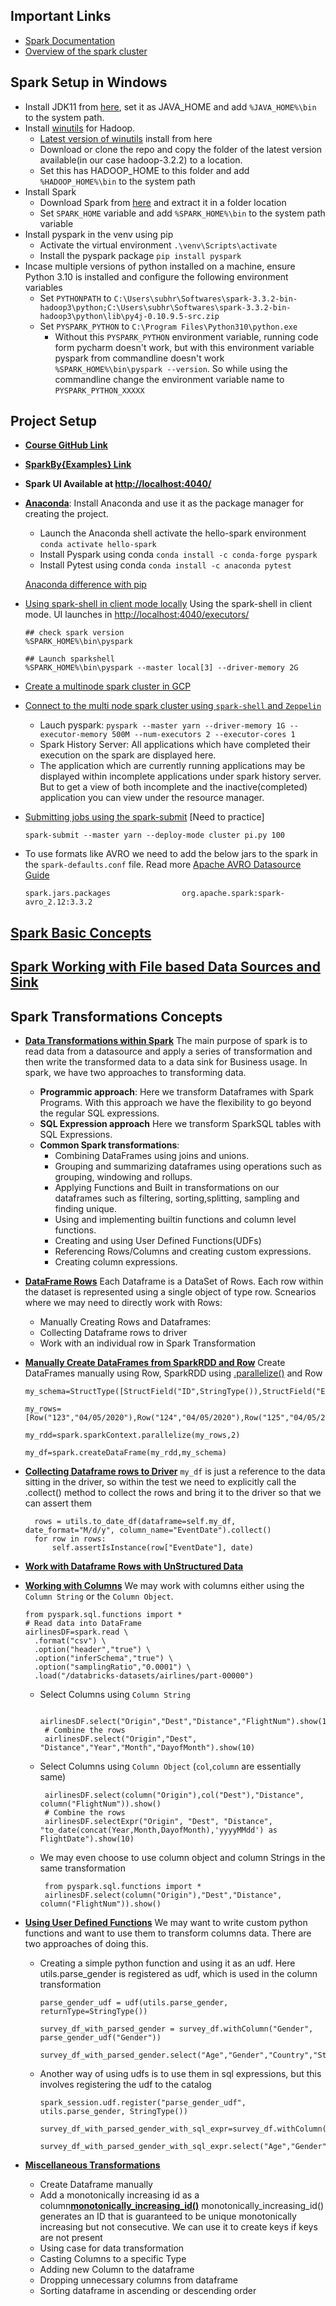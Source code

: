 ## Important Links
* [Spark Documentation](https://spark.apache.org/docs/latest/index.html)
* [Overview of the spark cluster](https://spark.apache.org/docs/latest/cluster-overview.html)

## Spark Setup in Windows

* Install JDK11 from [here](https://jdk.java.net/archive/), set it as JAVA_HOME and add `%JAVA_HOME%\bin` to the system path.
* Install [winutils](https://github.com/steveloughran/winutils) for Hadoop. 
  * [Latest version of winutils]((https://github.com/cdarlint/winutils)) install from here 
  * Download or clone the repo and copy the folder of the latest version available(in our case hadoop-3.2.2) to a location.
  * Set this has HADOOP_HOME to this folder and add `%HADOOP_HOME%\bin` to the system path
* Install Spark 
  * Download Spark from [here](https://spark.apache.org/downloads.html) and extract it in a folder location
  * Set `SPARK_HOME` variable and add `%SPARK_HOME%\bin` to the system path variable
* Install pyspark in the venv using pip
  * Activate the virtual environment `.\venv\Scripts\activate`
  * Install the pyspark package `pip install pyspark`
* Incase multiple versions of python installed on a machine, ensure Python 3.10 is installed and configure the following environment variables
  * Set `PYTHONPATH` to `C:\Users\subhr\Softwares\spark-3.3.2-bin-hadoop3\python;C:\Users\subhr\Softwares\spark-3.3.2-bin-hadoop3\python\lib\py4j-0.10.9.5-src.zip`
  * Set `PYSPARK_PYTHON` to `C:\Program Files\Python310\python.exe` 
    * Without this `PYSPARK_PYTHON` environment variable, running code form pycharm doesn't work, but with this environment variable pyspark from commandline doesn't work `%SPARK_HOME%\bin\pyspark --version`. So while using the commandline change the environment variable name to `PYSPARK_PYTHON_XXXXX`

## Project Setup 


* [**Course GitHub Link**](https://github.com/LearningJournal/Spark-Programming-In-Python/tree/master/01-HelloSpark)
* [**SparkBy{Examples} Link**](https://sparkbyexamples.com/spark/how-to-create-an-rdd-using-parallelize/)
* **Spark UI Available at [http://localhost:4040/](http://localhost:4040/)**

* [**Anaconda**](https://www.youtube.com/watch?v=MUZtVEDKXsk&t=625s&ab_channel=PythonSimplified): Install Anaconda and use it as the package manager for creating the project. 
  * Launch the Anaconda shell activate the hello-spark environment `conda activate hello-spark` 
  * Install Pyspark using conda `conda install -c conda-forge pyspark`
  * Install Pytest using conda `conda install -c anaconda pytest`
  
  [Anaconda difference with pip](https://www.reddit.com/r/Python/comments/w564g0/can_anyone_explain_the_differences_of_conda_vs_pip/)

* [Using spark-shell in client mode locally](https://capgemini.udemy.com/course/apache-spark-programming-in-python-for-beginners/learn/lecture/20162098#overview) Using the spark-shell in client mode. UI launches in [http://localhost:4040/executors/](http://localhost:4040/executors/) 

      ## check spark version
      %SPARK_HOME%\bin\pyspark
      
      ## Launch sparkshell
      %SPARK_HOME%\bin\pyspark --master local[3] --driver-memory 2G

*  [Create a multinode spark cluster in GCP](https://capgemini.udemy.com/course/apache-spark-programming-in-python-for-beginners/learn/lecture/20218636#overview)
* [Connect to the multi node spark cluster using `spark-shell` and `Zeppelin`](https://capgemini.udemy.com/course/apache-spark-programming-in-python-for-beginners/learn/lecture/20162104#overview) 
  * Lauch pyspark: `pyspark --master yarn --driver-memory 1G --executor-memory 500M --num-executors 2 --executor-cores 1` 
  * Spark History Server: All applications which have completed their execution on the spark are displayed here.
  * The application which are currently running applications may be displayed within incomplete applications under spark history server. But to get a view of both incomplete and the inactive(completed) application you can view under the resource manager.
* [Submitting jobs using the spark-submit](https://capgemini.udemy.com/course/apache-spark-programming-in-python-for-beginners/learn/lecture/20162116#overview) [Need to practice]
  
      spark-submit --master yarn --deploy-mode cluster pi.py 100


* To use formats like AVRO we need to add the below jars to the spark in the `spark-defaults.conf` file. Read more [Apache AVRO Datasource Guide](https://spark.apache.org/docs/latest/sql-data-sources-avro.html)

      spark.jars.packages                org.apache.spark:spark-avro_2.12:3.3.2

## [Spark Basic Concepts](Readme_spark_basics.md) 

## [Spark Working with File based Data Sources and Sink](Readme_spark_read_write.md)

## Spark Transformations Concepts

* [**Data Transformations within Spark**](https://www.udemy.com/course/apache-spark-programming-in-python-for-beginners/learn/lecture/20495288#overview) The main purpose of spark is to read data from a datasource and apply a series of transformation and then write the transformed data to a data sink for Business usage. In spark, we have two approaches to transforming data.   
  * **Programmic approach**: Here we transform Dataframes with Spark Programs. With this approach we have the flexibility to go beyond the regular SQL expressions.
  * **SQL Expression approach** Here we transform SparkSQL tables with SQL Expressions.
  * **Common Spark transformations**:
    * Combining DataFrames using joins and unions.
    * Grouping and summarizing dataframes using operations such as grouping, windowing and rollups.
    * Applying Functions and Built in transformations on our dataframes such as filtering, sorting,splitting, sampling and finding unique.
    * Using and implementing builtin functions and column level functions.
    * Creating and using User Defined Functions(UDFs)
    * Referencing Rows/Columns and creating custom expressions.
    * Creating column expressions.
* [**DataFrame Rows**](https://www.udemy.com/course/apache-spark-programming-in-python-for-beginners/learn/lecture/20495330#overview) Each Dataframe is a DataSet of Rows. Each row within the dataset is represented using a single object of type row. Scnearios where we may need to directly work with Rows:
   * Manually Creating Rows and Dataframes:
   * Collecting Dataframe rows to driver
   * Work with an individual row in Spark Transformation
* [**Manually Create DataFrames from SparkRDD and Row**](https://www.udemy.com/course/apache-spark-programming-in-python-for-beginners/learn/lecture/20554784#overview) Create DataFrames manually using Row, SparkRDD using [.parallelize()](https://sparkbyexamples.com/spark/how-to-create-an-rdd-using-parallelize/) and Row

      my_schema=StructType([StructField("ID",StringType()),StructField("EventDate",StringType())])
        
      my_rows=[Row("123","04/05/2020"),Row("124","04/05/2020"),Row("125","04/05/2020"),Row("126","04/05/2020")]
        
      my_rdd=spark.sparkContext.parallelize(my_rows,2)
  
      my_df=spark.createDataFrame(my_rdd,my_schema)

* [**Collecting Dataframe rows to Driver**](https://www.udemy.com/course/apache-spark-programming-in-python-for-beginners/learn/lecture/20554784#overview) `my_df` is just a reference to the data sitting in the driver, so within the test we need to explicitly call the .collect() method to collect the rows and bring it to the driver so that we can assert them
        
        rows = utils.to_date_df(dataframe=self.my_df, date_format="M/d/y", column_name="EventDate").collect()
        for row in rows:
            self.assertIsInstance(row["EventDate"], date) 

* [**Work with Dataframe Rows with UnStructured Data**](https://www.udemy.com/course/apache-spark-programming-in-python-for-beginners/learn/lecture/20585510#overview)

* [**Working with Columns**](https://www.udemy.com/course/apache-spark-programming-in-python-for-beginners/learn/lecture/20601288#questions/14666548) We may work with columns either using the `Column String` or the `Column Object`.

      from pyspark.sql.functions import *
      # Read data into DataFrame 
      airlinesDF=spark.read \
        .format("csv") \
        .option("header","true") \
        .option("inferSchema","true") \
        .option("samplingRatio","0.0001") \
        .load("/databricks-datasets/airlines/part-00000")
      
  * Select Columns using `Column String`
      
         airlinesDF.select("Origin","Dest","Distance","FlightNum").show(10)
         # Combine the rows
         airlinesDF.select("Origin","Dest", "Distance","Year","Month","DayofMonth").show(10)

  * Select Columns using `Column Object` (`col`,`column` are essentially same)

         airlinesDF.select(column("Origin"),col("Dest"),"Distance", column("FlightNum")).show()
         # Combine the rows
         airlinesDF.selectExpr("Origin", "Dest", "Distance", "to_date(concat(Year,Month,DayofMonth),'yyyyMMdd') as FlightDate").show(10)
  
  * We may even choose to use column object and column Strings in the same transformation

         from pyspark.sql.functions import *
         airlinesDF.select(column("Origin"),"Dest","Distance", column("FlightNum")).show()
* [**Using User Defined Functions**](https://www.udemy.com/course/apache-spark-programming-in-python-for-beginners/learn/lecture/20655744#questions/14666548) We may want to write custom python functions and want to use them to transform columns data. There are two approaches of doing this.
  * Creating a simple python function and using it as an udf. Here utils.parse_gender is registered as udf, which is used in the column transformation

        parse_gender_udf = udf(utils.parse_gender, returnType=StringType())
  
        survey_df_with_parsed_gender = survey_df.withColumn("Gender", parse_gender_udf("Gender"))
  
        survey_df_with_parsed_gender.select("Age","Gender","Country","State").show(n=5)

  * Another way of using udfs is to use them in sql expressions, but this involves registering the udf to the catalog

        spark_session.udf.register("parse_gender_udf", utils.parse_gender, StringType())
  
        survey_df_with_parsed_gender_with_sql_expr=survey_df.withColumn("Gender",expr("parse_gender_udf(Gender)"))
  
        survey_df_with_parsed_gender_with_sql_expr.select("Age","Gender","Country","State").show(n=5)

* [**Miscellaneous Transformations**](https://www.udemy.com/course/apache-spark-programming-in-python-for-beginners/learn/lecture/20702078#questions)
  * Create Dataframe manually 
  * Add a monotonically increasing id as a column[**monotonically_increasing_id()**](https://spark.apache.org/docs/3.1.3/api/python/reference/api/pyspark.sql.functions.monotonically_increasing_id.html) monotonically_increasing_id() generates an ID that is guaranteed to be unique monotonically increasing but not consecutive. We can use it to create keys if keys are not present
  * Using case for data transformation
  * Casting Columns to a specific Type
  * Adding new Column to the dataframe
  * Dropping unnecessary columns from dataframe
  * Sorting dataframe in ascending or descending order
